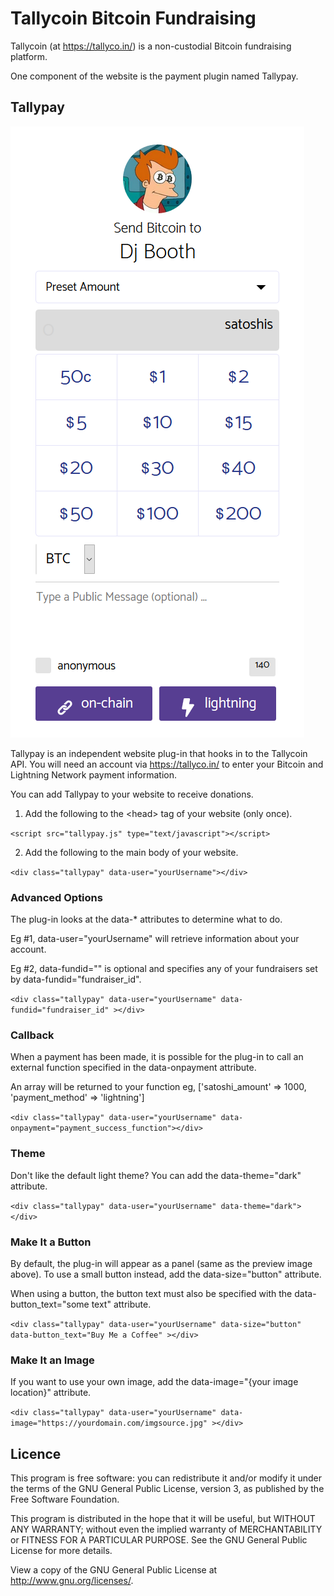 # Tallycoin Bitcoin Fundraising

Tallycoin (at https://tallyco.in/) is a non-custodial Bitcoin fundraising platform.

One component of the website is the payment plugin named Tallypay.

## Tallypay

![Image of Tallypay](https://github.com/djbooth007/tallycoin/blob/master/img/tallypay.png)

Tallypay is an independent website plug-in that hooks in to the Tallycoin API. You will need an account via https://tallyco.in/ to enter your Bitcoin and Lightning Network payment information.

You can add Tallypay to your website to receive donations.

1. Add the following to the &lt;head&gt; tag of your website (only once).
  
`<script src="tallypay.js" type="text/javascript"></script>`
 
2. Add the following to the main body of your website.

`<div class="tallypay" data-user="yourUsername"></div>`

### Advanced Options

The plug-in looks at the data-* attributes to determine what to do.

Eg #1, data-user="yourUsername" will retrieve information about your account.

Eg #2, data-fundid="" is optional and specifies any of your fundraisers set by data-fundid="fundraiser_id".

`<div class="tallypay" data-user="yourUsername" data-fundid="fundraiser_id" ></div>`

### Callback

When a payment has been made, it is possible for the plug-in to call an external function specified in the data-onpayment attribute.

An array will be returned to your function eg, ['satoshi_amount' => 1000, 'payment_method' => 'lightning']

`<div class="tallypay" data-user="yourUsername" data-onpayment="payment_success_function"></div>`

### Theme

Don't like the default light theme? You can add the data-theme="dark" attribute.

`<div class="tallypay" data-user="yourUsername" data-theme="dark"></div>`

### Make It a Button

By default, the plug-in will appear as a panel (same as the preview image above). To use a small button instead, add the data-size="button" attribute.

When using a button, the button text must also be specified with the data-button_text="some text" attribute.

`<div class="tallypay" data-user="yourUsername" data-size="button" data-button_text="Buy Me a Coffee" ></div>`

### Make It an Image

If you want to use your own image, add the data-image="{your image location}" attribute.

`<div class="tallypay" data-user="yourUsername" data-image="https://yourdomain.com/imgsource.jpg" ></div>`

## Licence

This program is free software: you can redistribute it and/or modify it under the terms of the GNU General Public License, version 3, as published by the Free Software Foundation.

This program is distributed in the hope that it will be useful, but WITHOUT ANY WARRANTY; without even the implied warranty of MERCHANTABILITY or FITNESS FOR A PARTICULAR PURPOSE. See the GNU General Public License for more details.

View a copy of the GNU General Public License at http://www.gnu.org/licenses/.
